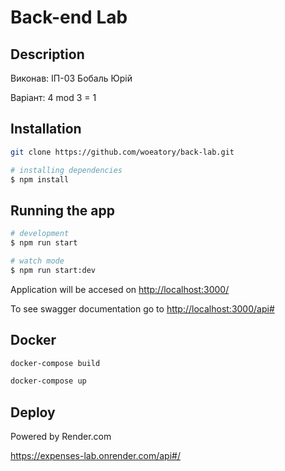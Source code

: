 # Back-end Lab

## Description

Виконав:
ІП-03 Бобаль Юрій

Варіант: 4 mod 3 = 1

## Installation

```bash
git clone https://github.com/woeatory/back-lab.git
```

```bash
# installing dependencies
$ npm install
```

## Running the app

```bash
# development
$ npm run start

# watch mode
$ npm run start:dev
```

Application will be accesed on <http://localhost:3000/>

To see swagger documentation go to <http://localhost:3000/api#>

## Docker

```bash
docker-compose build
```

```bash
docker-compose up
```

## Deploy

Powered by Render.com

<https://expenses-lab.onrender.com/api#/>
